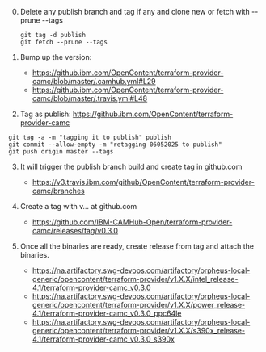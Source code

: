 0. Delete any publish branch and tag if any and clone new or fetch with --prune --tags 
    ```
    git tag -d publish
    git fetch --prune --tags
    ```
1. Bump up the version: 
    - https://github.ibm.com/OpenContent/terraform-provider-camc/blob/master/.camhub.yml#L29
    - https://github.ibm.com/OpenContent/terraform-provider-camc/blob/master/.travis.yml#L48

2. Tag as publish: https://github.ibm.com/OpenContent/terraform-provider-camc
```
git tag -a -m "tagging it to publish" publish
git commit --allow-empty -m "retagging 06052025 to publish"
git push origin master --tags
```

3. It will trigger the publish branch build and create tag in github.com
    - https://v3.travis.ibm.com/github/OpenContent/terraform-provider-camc/branches

4. Create a tag with v… at github.com
    - https://github.com/IBM-CAMHub-Open/terraform-provider-camc/releases/tag/v0.3.0

5. Once all the binaries are ready, create release from tag and attach the binaries.
    - https://na.artifactory.swg-devops.com/artifactory/orpheus-local-generic/opencontent/terraform-provider/v1.X.X/intel_release-4.1/terraform-provider-camc_v0.3.0
    - https://na.artifactory.swg-devops.com/artifactory/orpheus-local-generic/opencontent/terraform-provider/v1.X.X/power_release-4.1/terraform-provider-camc_v0.3.0_ppc64le
    - https://na.artifactory.swg-devops.com/artifactory/orpheus-local-generic/opencontent/terraform-provider/v1.X.X/s390x_release-4.1/terraform-provider-camc_v0.3.0_s390x
